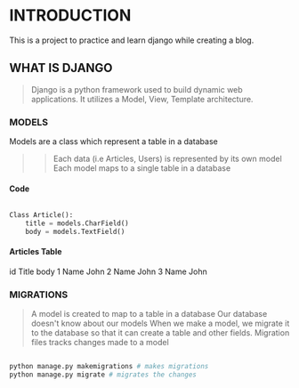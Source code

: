 # INTRODUCTION

This is a project to practice and learn django while creating a blog.

## WHAT IS DJANGO

> Django is a python framework used to build dynamic web applications.
> It utilizes a Model, View, Template architecture.

### MODELS

Models are a class which represent a table in a database
>>Each data (i.e Articles, Users) is represented by its own model
>>Each model maps to a single table in a database

#### Code

``` python

Class Article():
    title = models.CharField()
    body = models.TextField()

```

#### Articles Table

id  Title   body
1   Name    John
2   Name    John
3   Name    John

### MIGRATIONS

> A model is created to map to a table in a database
> Our database doesn't know about our models
When we make a model, we migrate it to the database so that it can create a table and other fields.
> Migration files tracks changes made to a model

```bash

python manage.py makemigrations # makes migrations
python manage.py migrate # migrates the changes

```
